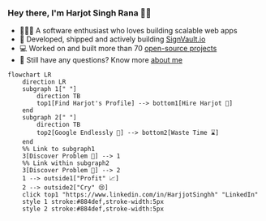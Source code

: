 ### Hey there, I'm Harjot Singh Rana 👋🏼

- 🧑🏽‍💻 A software enthusiast who loves building scalable web apps
- 🚀 Developed, shipped and actively building [SignVault.io](https://www.signvault.io)  
- 💻 Worked on and built more than 70 [open-source projects](https://github.com/HarjjotSinghh?tab=repositories)  
- 🔗 Still have any questions? Know more [about me](https://www.harjotrana.com)

```mermaid
flowchart LR
    direction LR
    subgraph 1[" "]
        direction TB
        top1[Find Harjot's Profile] --> bottom1[Hire Harjot 🤝]
    end
    subgraph 2[" "]
        direction TB
        top2[Google Endlessly 🔎] --> bottom2[Waste Time ⌛]
    end
    %% Link to subgraph1
    3[Discover Problem 🐛] --> 1
    %% Link within subgraph2
    3[Discover Problem 🐛] --> 2
    1 --> outside1["Profit" 📈]
    2 --> outside2["Cry" 😢]
    click top1 "https://www.linkedin.com/in/HarjjotSinghh" "LinkedIn"
    style 1 stroke:#884def,stroke-width:5px
    style 2 stroke:#884def,stroke-width:5px
```
